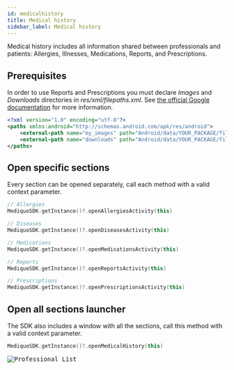```yaml
---
id: medicalhistory
title: Medical history
sidebar_label: Medical history
---
```


Medical history includes all information shared between professionals and patients: Allergies, Illnesses, Medications, Reports, and Prescriptions.

## Prerequisites

In order to use Reports and Prescriptions you must declare _Images_ and _Downloads_ directories in _res/xml/filepaths.xml_. See [the official Google documentation](https://developer.android.com/training/secure-file-sharing/setup-sharing?hl=es&authuser=1) for more information.

```xml
<?xml version="1.0" encoding="utf-8"?>
<paths xmlns:android="http://schemas.android.com/apk/res/android">
    <external-path name="my_images" path="Android/data/YOUR_PACKAGE/files/Pictures" />
    <external-path name="downloads" path="Android/data/YOUR_PACKAGE/files/Download" />
</paths>
```

## Open specific sections
Every section can be opened separately, call each method with a valid context parameter.  

```kotlin
// Allergies
MediquoSDK.getInstance()?.openAllergiesActivity(this)

// Diseases
MediquoSDK.getInstance()?.openDiseasesActivity(this)

// Medications
MediquoSDK.getInstance()?.openMedicationsActivity(this)

// Reports
MediquoSDK.getInstance()?.openReportsActivity(this)

// Prescriptions
MediquoSDK.getInstance()?.openPrescriptionsActivity(this)
 ```

## Open all sections launcher
The SDK also includes a window with all the sections, call this method with a valid context parameter.

```kotlin
MediquoSDK.getInstance()?.openMedicalHistory(this)
 ```

<kbd>![Professional List](http://developer.mediquo.com/img/medical_history.jpg "Professional List")</kbd>